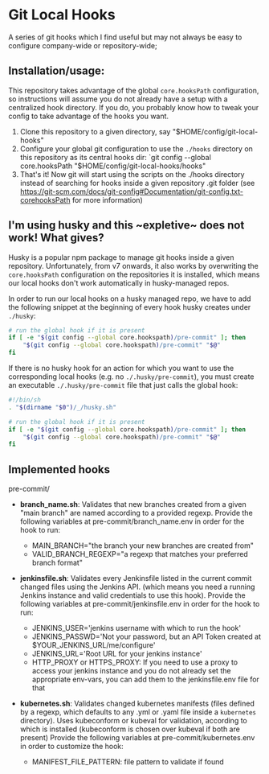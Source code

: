 # Git Local Hooks

A series of git hooks which I find useful but may not always be easy to configure company-wide or repository-wide;

## Installation/usage:

This repository takes advantage of the global `core.hooksPath` configuration, so instructions will assume you do not already have a setup with a centralized hook directory. If you do, you probably know how to tweak your config to take advantage of the hooks you want.

1. Clone this repository to a given directory, say "$HOME/config/git-local-hooks"
2. Configure your global git configuration to use the `./hooks` directory on this repository as its central hooks dir:
    `git config --global core.hooksPath "$HOME/config/git-local-hooks/hooks"
3. That's it! Now git will start using the scripts on the ./hooks directory instead of searching for hooks inside a given repository .git folder (see https://git-scm.com/docs/git-config#Documentation/git-config.txt-corehooksPath for more information)

## I'm using husky and this ~expletive~ does not work! What gives?

Husky is a popular npm package to manage git hooks inside a given repository. 
Unfortunately, from v7 onwards, it also works by overwriting the `core.hooksPath` configuration on the repositories it is installed, which means our local hooks don't work automatically in husky-managed repos.

In order to run our local hooks on a husky managed repo, we have to add the following snippet at the beginning of every hook husky creates under `./husky`: 

```sh
# run the global hook if it is present
if [ -e "$(git config --global core.hookspath)/pre-commit" ]; then
    "$(git config --global core.hookspath)/pre-commit" "$@"
fi
```

If there is no husky hook for an action for which you want to use the corresponding local hooks (e.g. no `./.husky/pre-commit`), you must create an executable `./.husky/pre-commit` file that just calls the global hook:


```sh
#!/bin/sh
. "$(dirname "$0")/_/husky.sh"

# run the global hook if it is present
if [ -e "$(git config --global core.hookspath)/pre-commit" ]; then
    "$(git config --global core.hookspath)/pre-commit" "$@"
fi
```

## Implemented hooks

pre-commit/

- **branch_name.sh**: Validates that new branches created from a given "main branch" are named according to a provided regexp.
  Provide the following variables at pre-commit/branch_name.env in order for the hook to run:
    - MAIN_BRANCH="the branch your new branches are created from"
    - VALID_BRANCH_REGEXP="a regexp that matches your preferred branch format"

- **jenkinsfile.sh**: Validates every Jenkinsfile listed in the current commit changed files using the Jenkins API.
  (which means you need a running Jenkins instance and valid credentials to use this hook).
  Provide the following variables at pre-commit/jenkinsfile.env in order for the hook to run:
  - JENKINS_USER='jenkins username with which to run the hook'
  - JENKINS_PASSWD='Not your password, but an API Token created at $YOUR_JENKINS_URL/me/configure'
  - JENKINS_URL='Root URL for your jenkins instance'
  - HTTP_PROXY or HTTPS_PROXY: If you need to use a proxy to access your jenkins instance and you do not already set the appropriate env-vars, you can add them to the jenkinsfile.env file for that

- **kubernetes.sh**: Validates changed kubernetes manifests (files defined by a regexp, which defaults to any .yml or .yaml file inside a `kubernetes` directory). Uses kubeconform or kubeval for validation, according to which is installed (kubeconform is chosen over kubeval if both are present)
  Provide the following variables at pre-commit/kubernetes.env in order to customize the hook:
    - MANIFEST_FILE_PATTERN: file pattern to validate if found

